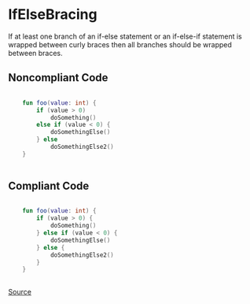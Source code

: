 # IfElseBracing

If at least one branch of an if-else statement or an if-else-if statement is wrapped between curly braces then all branches should be wrapped between braces.

## Noncompliant Code

```kotlin

    fun foo(value: int) {
        if (value > 0)
            doSomething()
        else if (value < 0) {
            doSomethingElse()
        } else
            doSomethingElse2()
    }
    
```
## Compliant Code

```kotlin

    fun foo(value: int) {
        if (value > 0) {
            doSomething()
        } else if (value < 0) {
            doSomethingElse()
        } else {
            doSomethingElse2()
        }
    }
    
```

[Source](https://detekt.dev/docs/rules/formatting#ifelsebracing)
